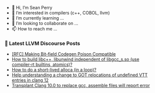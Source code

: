 - 👋 Hi, I’m Sean Perry
- 👀 I’m interested in compilers (c++, COBOL, llvm)
- 🌱 I’m currently learning ...
- 💞️ I’m looking to collaborate on ...
- 📫 How to reach me ...

<!---
s66perry/s66perry is a ✨ special ✨ repository because its `README.md` (this file) appears on your GitHub profile.
You can click the Preview link to take a look at your changes.
--->
### 📕 Latest LLVM Discourse Posts

<!-- DISCOURSE-LLVM:START -->
- [[RFC] Making Bit-field Codegen Poison Compatible](https://discourse.llvm.org/t/rfc-making-bit-field-codegen-poison-compatible/63250#post_1)
- [How to build libc++, libunwind independent of libgcc_s.so &lpar;use compiler-rt builtins, atomics&rpar;?](https://discourse.llvm.org/t/how-to-build-libc-libunwind-independent-of-libgcc-s-so-use-compiler-rt-builtins-atomics/63141#post_2)
- [How to do a short-lived alloca &lpar;in a loop&rpar;?](https://discourse.llvm.org/t/how-to-do-a-short-lived-alloca-in-a-loop/63248#post_3)
- [Help understanding a change to GOT relocations of undefined VTT entries in clang 12](https://discourse.llvm.org/t/help-understanding-a-change-to-got-relocations-of-undefined-vtt-entries-in-clang-12/63090#post_11)
- [Transplant Clang 10.0 to replace gcc, assemble files will report error](https://discourse.llvm.org/t/transplant-clang-10-0-to-replace-gcc-assemble-files-will-report-error/63052#post_10)
<!-- DISCOURSE-LLVM:END -->
